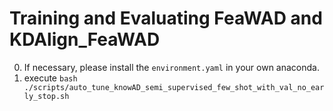 # Training and Evaluating FeaWAD and KDAlign_FeaWAD
0. If necessary, please install the `environment.yaml` in your own anaconda.
1. execute `bash ./scripts/auto_tune_knowAD_semi_supervised_few_shot_with_val_no_early_stop.sh`